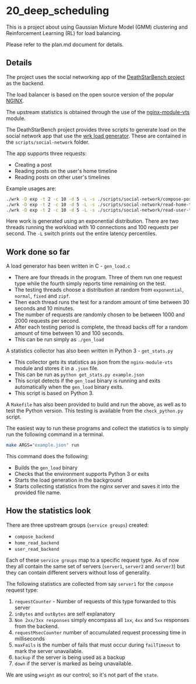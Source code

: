 # 20_deep_scheduling

This is a project about using Gaussian Mixture Model (GMM) clustering and Reinforcement Learning (RL) for load balancing.

Please refer to the plan.md document for details.

## Details

The project uses the social networking app of the [DeathStarBench project](https://github.com/delimitrou/DeathStarBench) as the backend.

The load balancer is based on the open source version of the popular [NGINX](https://www.nginx.com/).

The upstream statistics is obtained through the use of the [nginx-module-vts](https://github.com/vozlt/nginx-module-vts) module.

The DeathStarBench project provides three scripts to generate load on the social network app that use the [wrk load generator](https://github.com/wg/wrk). These are contained in the `scripts/social-network` folder.

The app supports three requests:

- Creating a post
- Reading posts on the user's home timeline
- Reading posts on other user's timelines

Example usages are:

```bash
./wrk -D exp -t 2 -c 10 -d 5 -L -s ./scripts/social-network/compose-post.lua http://<nginx-lb>/wrk2-api/post/compose -R 100
./wrk -D exp -t 2 -c 10 -d 5 -L -s ./scripts/social-network/read-home-timeline.lua http://<nginx-lb>/wrk2-api/home-timeline/read -R 100
./wrk -D exp -t 2 -c 10 -d 5 -L -s ./scripts/social-network/read-user-timeline.lua http://<nginx-lb>/wrk2-api/user-timeline/read -R 100
```

Here work is generated using an exponential distribution. There are two threads running the workload with 10 connections and 100 requests per second. The `-L` switch prints out the entire latency percentiles.

## Work done so far

A load generator has been written in C - `gen_load.c`

- There are four threads in the program. Three of them run one request type while the fourth simply reports time remaining on the test.
- The testing threads choose a distribution at random from `exponential`, `normal`, `fixed` and `zipf`.
- Then each thread runs the test for a random amount of time between 30 seconds and 10 minutes.
- The number of requests are randomly chosen to be between 1000 and 2000 requests per second.
- After each testing period is complete, the thread backs off for a random amount of time between 10 and 100 seconds.
- This can be run simply as `./gen_load`

A statistics collector has also been written in Python 3 - `get_stats.py`

- This collector gets its statistics as json from the `nginx-module-vts` module and stores it in a `.json` file.
- This can be run as `python get_stats.py example.json`
- This script detects if the `gen_load` binary is running and exits automatically when the `gen_load` binary exits.
- This script is based on Python 3.

A `Makefile` has also been provided to build and run the above, as well as to test the Python version. This testing is available from the `check_python.py` script.

The easiest way to run these programs and collect the statistics is to simply run the following command in a terminal.

```bash
make ARGS="example.json" run
```

This command does the following:

- Builds the `gen_load` binary
- Checks that the environment supports Python 3 or exits
- Starts the load generation in the background
- Starts collecting statistics from the nginx server and saves it into the provided file name.

## How the statistics look

There are three upstream groups (`service groups`) created:

- `compose_backend`
- `home_read_backend`
- `user_read_backend`

Each of these `service groups` map to a specific request type. As of now they all contain the same set of servers (`server1`, `server2` and `server3`) but they can contain different servers without loss of generality.

The following statistics are collected from say `server1` for the `compose` request type:

1.  `requestCounter` - Number of requests of this type forwarded to this server
2.  `inBytes` and `outBytes` are self explanatory
3.  `Non 2xx/3xx responses` simply encompass all `1xx`, `4xx` and `5xx` responses from the backend.
4.  `requestMsecCounter` number of accumulated request processing time in milliseconds
5.  `maxFails` is the number of fails that must occur during `failTimeout` to mark the server unavailable.
6.  `backup` if the server is being used as a backup
7.  `down` if the server is marked as being unavailable.

We are using `weight` as our control; so it's not part of the `state`.
